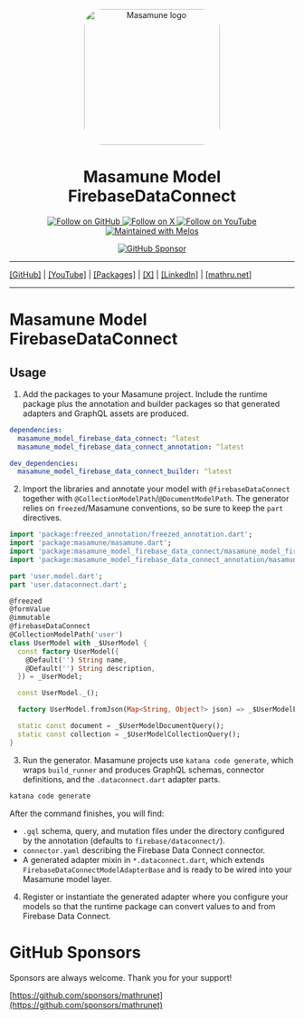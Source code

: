 <p align="center">
  <a href="https://mathru.net">
    <img width="240px" src="https://raw.githubusercontent.com/mathrunet/flutter_masamune/master/.github/images/icon.png" alt="Masamune logo" style="border-radius: 32px"s><br/>
  </a>
  <h1 align="center">Masamune Model FirebaseDataConnect</h1>
</p>

<p align="center">
  <a href="https://github.com/mathrunet">
    <img src="https://img.shields.io/static/v1?label=GitHub&message=Follow&logo=GitHub&color=333333&link=https://github.com/mathrunet" alt="Follow on GitHub" />
  </a>
  <a href="https://x.com/mathru">
    <img src="https://img.shields.io/static/v1?label=@mathru&message=Follow&logo=X&color=0F1419&link=https://x.com/mathru" alt="Follow on X" />
  </a>
  <a href="https://www.youtube.com/c/mathrunetchannel">
    <img src="https://img.shields.io/static/v1?label=YouTube&message=Follow&logo=YouTube&color=FF0000&link=https://www.youtube.com/c/mathrunetchannel" alt="Follow on YouTube" />
  </a>
  <a href="https://github.com/invertase/melos">
    <img src="https://img.shields.io/static/v1?label=maintained%20with&message=melos&color=FF1493&link=https://github.com/invertase/melos" alt="Maintained with Melos" />
  </a>
</p>

<p align="center">
  <a href="https://github.com/sponsors/mathrunet"><img src="https://img.shields.io/static/v1?label=Sponsor&message=%E2%9D%A4&logo=GitHub&color=ff69b4&link=https://github.com/sponsors/mathrunet" alt="GitHub Sponsor" /></a>
</p>

---

[[GitHub]](https://github.com/mathrunet) | [[YouTube]](https://www.youtube.com/c/mathrunetchannel) | [[Packages]](https://pub.dev/publishers/mathru.net/packages) | [[X]](https://x.com/mathru) | [[LinkedIn]](https://www.linkedin.com/in/mathrunet/) | [[mathru.net]](https://mathru.net)

---

# Masamune Model FirebaseDataConnect

## Usage

1. Add the packages to your Masamune project. Include the runtime package plus the annotation and builder packages so that generated adapters and GraphQL assets are produced.

```yaml
dependencies:
  masamune_model_firebase_data_connect: ^latest
  masamune_model_firebase_data_connect_annotation: ^latest

dev_dependencies:
  masamune_model_firebase_data_connect_builder: ^latest
```

2. Import the libraries and annotate your model with `@firebaseDataConnect` together with `@CollectionModelPath`/`@DocumentModelPath`. The generator relies on `freezed`/Masamune conventions, so be sure to keep the `part` directives.

```dart
import 'package:freezed_annotation/freezed_annotation.dart';
import 'package:masamune/masamune.dart';
import 'package:masamune_model_firebase_data_connect/masamune_model_firebase_data_connect.dart';
import 'package:masamune_model_firebase_data_connect_annotation/masamune_model_firebase_data_connect_annotation.dart';

part 'user.model.dart';
part 'user.dataconnect.dart';

@freezed
@formValue
@immutable
@firebaseDataConnect
@CollectionModelPath('user')
class UserModel with _$UserModel {
  const factory UserModel({
    @Default('') String name,
    @Default('') String description,
  }) = _UserModel;

  const UserModel._();

  factory UserModel.fromJson(Map<String, Object?> json) => _$UserModelFromJson(json);

  static const document = _$UserModelDocumentQuery();
  static const collection = _$UserModelCollectionQuery();
}
```

3. Run the generator. Masamune projects use `katana code generate`, which wraps `build_runner` and produces GraphQL schemas, connector definitions, and the `.dataconnect.dart` adapter parts.

```bash
katana code generate
```

After the command finishes, you will find:

- `.gql` schema, query, and mutation files under the directory configured by the annotation (defaults to `firebase/dataconnect/`).
- `connector.yaml` describing the Firebase Data Connect connector.
- A generated adapter mixin in `*.dataconnect.dart`, which extends `FirebaseDataConnectModelAdapterBase` and is ready to be wired into your Masamune model layer.

4. Register or instantiate the generated adapter where you configure your models so that the runtime package can convert values to and from Firebase Data Connect.

# GitHub Sponsors

Sponsors are always welcome. Thank you for your support!

[https://github.com/sponsors/mathrunet](https://github.com/sponsors/mathrunet)